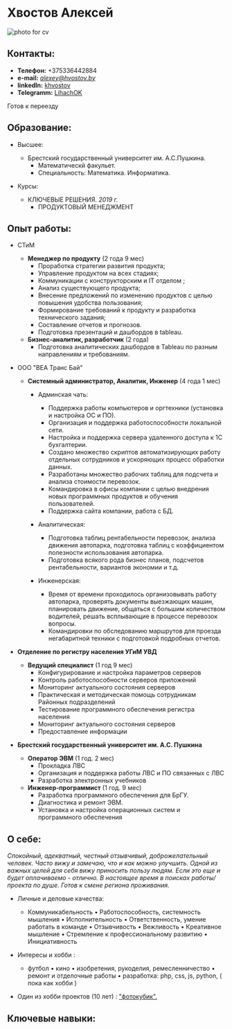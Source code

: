 # **Хвостов Алексей**
![photo for cv](http://hvostov.by/photoForCv.jpg)

## Контакты:
* **Телефон:** +375336442884
* **e-mail:** *alexey@hvostov.by*
* **linkedln:** [khvostov](https://www.linkedin.com/in/khvostov/)
* **Telegramm:** [LihachOK](https://t.me/LihachOK)

Готов к переезду
## Образование:

* Высшее:
    * Брестский государственный университет им. А.С.Пушкина.
        * Математическй факульет.
        * Специальность: Математика. Информатика.

* Курсы:
    * КЛЮЧЕВЫЕ РЕШЕНИЯ. *2019 г.*
        * ПРОДУКТОВЫЙ МЕНЕДЖМЕНТ


## Опыт работы:

* СТиМ
    * **Менеджер по продукту** (2 года 9 мес)
        * Проработка стратегии развития продукта;
        * Управление продуктом на всех стадиях;
        * Коммуникации с конструкторским и IT отделом ;
        * Анализ существующего продукта;
        * Внесение предложений по изменению продуктов с целью повышения удобства пользования;
        * Формирование требований к продукту и разработка технического задания;
        * Составление отчетов и прогнозов.
        * Подготовка презентаций и дашбордов в tableau.
    * **Бизнес-аналитик, разработчик** (2 года)
        * Подготовка аналитических дашбордов в Tableau по разным направлениям и требованиям.


* ООО "ВЕА Транс Бай"
    * **Системный администратор, Аналитик, Инженер** (4 года 1 мес)
        * Админская чать:
            * Поддержка работы компьютеров и оргтехники (установка и настройка ОС и ПО).
            * Организация и поддержка работоспособности локальной сети.
            * Настройка и поддержка сервера удаленного доступа к 1С бухгалтерии.
            * Создано множество скриптов автоматизирующих работу отдельных сотрудников и ускоряющих процесс обработки данных.
            * Разработаны множество рабочих таблиц для подсчета и анализа стоимости перевозок.
            * Командировка в офисы компании с целью внедрения новых программных продуктов и обучения пользователей.
            * Поддержка сайта компании, работа с БД.

        * Аналитическая:
            * Подготовка таблиц рентабельности перевозок, анализа движения автопарка, подготовка таблиц с коэффициентом полезности использования автопарка.
            * Подготовка всякого рода бизнес планов, подсчетов рентабельности, вариантов экономии и т.д.

        * Инженерская:
            * Время от времени проходилось организовывать работу автопарка, проверять документы выезжающих машин, планировать движение, общаться с большим количеством водителей, решать всплывающие в процессе перевозок вопросы.
            * Командировки по обследованию маршрутов для проезда негабаритной техники с подготовкой подробных отчетов.


* **Отделение по регистру населения УГиМ УВД**
    * **Ведущий специалист** (1 год 9 мес)
        - Конфигурирование и настройка параметров серверов
        - Контроль работоспособности серверов приложений
        - Мониторинг актуального состояния серверов
        - Практическая и методическая помощь сотрудникам Районных подразделений
        - Тестирование программного обеспечения регистра населения
        - Мониторинг актуального состояния серверов
        - Предоставление информации


* **Брестский государственный университет им. А.С. Пушкина**
    * **Оператор ЭВМ** (1 год. 2 мес)
        * Прокладка ЛВС
        * Организация и поддержка работы ЛВС и ПО связанных с ЛВС
        * Разработка электронных учебников
    * **Инженер-программист** (1 год. 9 мес)
        * Разработка программного обеспечения для БрГУ.
        * Диагностика и ремонт ЭВМ.
        * Установка и настройка операционных систем и программного обеспечения


## О себе:
*Спокойный, адекватный, честный отзывчивый, доброжелательный человек. Часто вижу и замечаю, что и как можно улучшить.
Одной из важных целей для себя вижу приносить пользу людям. Если это еще и будет оплачиваемо - отлично.
В настоящее время в поисках работы/проекта по душе.
Готов к смене региона проживания.*

* Личные и деловые качества:
    * Коммуникабельность
      • Работоспособность, системность мышления
      • Исполнительность
      • Ответственность, умение работать в команде
      • Отзывчивость
      • Вежливость
      • Креативное мышление
      • Стремление к профессиональному развитию
      • Инициативность


* Интересы и хобби :
    * футбол
      • кино
      • изобретения, рукоделия, ремесленничество
      • ремонт и отделочные работы
      • разработка: php, css, js, python, ( пока как хобби )


* Один из хобби проектов (10 лет) : ["фотокубик".](http://fotokubik.by/)

## Ключевые навыки:
